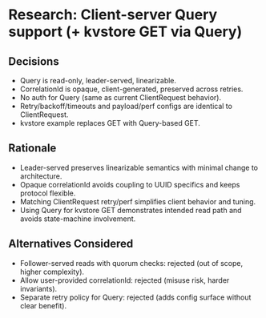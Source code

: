 # Research: Client-server Query support (+ kvstore GET via Query)

## Decisions
- Query is read-only, leader-served, linearizable.
- CorrelationId is opaque, client-generated, preserved across retries.
- No auth for Query (same as current ClientRequest behavior).
- Retry/backoff/timeouts and payload/perf configs are identical to ClientRequest.
- kvstore example replaces GET with Query-based GET.

## Rationale
- Leader-served preserves linearizable semantics with minimal change to architecture.
- Opaque correlationId avoids coupling to UUID specifics and keeps protocol flexible.
- Matching ClientRequest retry/perf simplifies client behavior and tuning.
- Using Query for kvstore GET demonstrates intended read path and avoids state-machine involvement.

## Alternatives Considered
- Follower-served reads with quorum checks: rejected (out of scope, higher complexity).
- Allow user-provided correlationId: rejected (misuse risk, harder invariants).
- Separate retry policy for Query: rejected (adds config surface without clear benefit).
